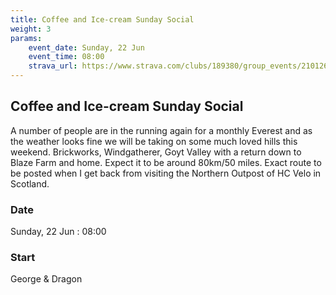 ```yaml
---
title: Coffee and Ice-cream Sunday Social
weight: 3
params:
    event_date: Sunday, 22 Jun
    event_time: 08:00
    strava_url: https://www.strava.com/clubs/189380/group_events/2101262
---
```


## Coffee and Ice-cream Sunday Social 

A number of people are in the running again for a monthly Everest and as the weather looks fine we will be taking on some much loved hills this weekend. Brickworks, Windgatherer, Goyt Valley with a return down to Blaze Farm and home. Expect it to be around 80km/50 miles. Exact route to be posted when I get back from visiting the Northern Outpost of HC Velo in Scotland. 

### Date

Sunday, 22 Jun : 08:00

### Start

George &amp; Dragon


